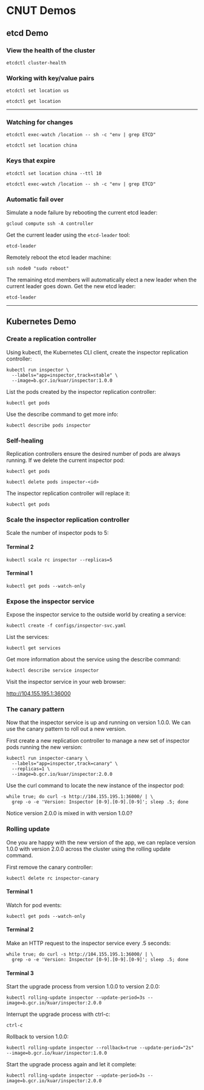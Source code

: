 # CNUT Demos

## etcd Demo

### View the health of the cluster

```
etcdctl cluster-health
```

### Working with key/value pairs

```
etcdctl set location us
```

```
etcdctl get location
```

---

### Watching for changes

```
etcdctl exec-watch /location -- sh -c "env | grep ETCD"
```

```
etcdctl set location china
```

### Keys that expire

```
etcdctl set location china --ttl 10
```

```
etcdctl exec-watch /location -- sh -c "env | grep ETCD"
```

### Automatic fail over

Simulate a node failure by rebooting the current etcd leader:

```
gcloud compute ssh -A controller
```

Get the current leader using the `etcd-leader` tool:

```
etcd-leader
```

Remotely reboot the etcd leader machine:

```
ssh node0 "sudo reboot"
```

The remaining etcd members will automatically elect a new leader when the current leader goes down.
Get the new etcd leader:

```
etcd-leader
```

---

## Kubernetes Demo

### Create a replication controller

Using kubectl, the Kubernetes CLI client, create the inspector replication controller:

```
kubectl run inspector \
  --labels="app=inspector,track=stable" \
  --image=b.gcr.io/kuar/inspector:1.0.0
```

List the pods created by the inspector replication controller:

```
kubectl get pods
```

Use the describe command to get more info:

```
kubectl describe pods inspector
```

### Self-healing

Replication controllers ensure the desired number of pods are always running.
If we delete the current inspector pod:

```
kubectl get pods
```

```
kubectl delete pods inspector-<id>
```

The inspector replication controller will replace it:

```
kubectl get pods
```

### Scale the inspector replication controller

Scale the number of inspector pods to 5:

#### Terminal 2

```
kubectl scale rc inspector --replicas=5
```

#### Terminal 1

```
kubectl get pods --watch-only
```

### Expose the inspector service

Expose the inspector service to the outside world by creating a service:

```
kubectl create -f configs/inspector-svc.yaml
```

List the services:

```
kubectl get services
```

Get more information about the service using the describe command:

```
kubectl describe service inspector
```

Visit the inspector service in your web browser:

http://104.155.195.1:36000

### The canary pattern

Now that the inspector service is up and running on version 1.0.0. We can use the canary pattern to roll out a new version.

First create a new replication controller to manage a new set of inspector pods running the new version:

```
kubectl run inspector-canary \
  --labels="app=inspector,track=canary" \
  --replicas=1 \
  --image=b.gcr.io/kuar/inspector:2.0.0
```

Use the curl command to locate the new instance of the inspector pod:

```
while true; do curl -s http://104.155.195.1:36000/ | \
  grep -o -e 'Version: Inspector [0-9].[0-9].[0-9]'; sleep .5; done
```

Notice version 2.0.0 is mixed in with version 1.0.0?

### Rolling update

One you are happy with the new version of the app, we can replace version 1.0.0 with version 2.0.0 across the cluster using the rolling update command.

First remove the canary controller:

```
kubectl delete rc inspector-canary
```

#### Terminal 1

Watch for pod events:

```
kubectl get pods --watch-only
```

#### Terminal 2

Make an HTTP request to the inspector service every .5 seconds:

```
while true; do curl -s http://104.155.195.1:36000/ | \
  grep -o -e 'Version: Inspector [0-9].[0-9].[0-9]'; sleep .5; done
```

#### Terminal 3

Start the upgrade process from version 1.0.0 to version 2.0.0:

```
kubectl rolling-update inspector --update-period=3s --image=b.gcr.io/kuar/inspector:2.0.0
```

Interrupt the upgrade process with ctrl-c:

```
ctrl-c
```

Rollback to version 1.0.0:

```
kubectl rolling-update inspector --rollback=true --update-period="2s" --image=b.gcr.io/kuar/inspector:1.0.0
```

Start the upgrade process again and let it complete:

```
kubectl rolling-update inspector --update-period=3s --image=b.gcr.io/kuar/inspector:2.0.0
```
